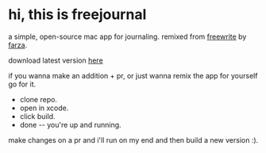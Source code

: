 # hi, this is freejournal

a simple, open-source mac app for journaling. remixed from [freewrite](https://www.freewrite.io/) by [farza](https://x.com/FarzaTV).

download latest version [here](https://www.aliahmed.ai/journal)

if you wanna make an addition + pr,
or just wanna remix the app for yourself go for it.

- clone repo.
- open in xcode.
- click build.
- done -- you're up and running.

make changes on a pr and i'll run on my end and then build a new version :).
